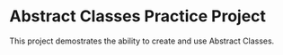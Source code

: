 # Abstract Classes Practice Project

This project demostrates the ability to create and use Abstract Classes.